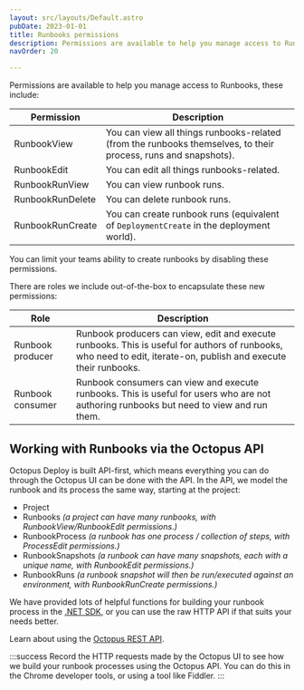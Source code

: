```yaml
---
layout: src/layouts/Default.astro
pubDate: 2023-01-01
title: Runbooks permissions
description: Permissions are available to help you manage access to Runbooks.
navOrder: 20

---
```


Permissions are available to help you manage access to Runbooks, these include:

| Permission  | Description |
| ------------- | ------------- |
| RunbookView  | You can view all things runbooks-related (from the runbooks themselves, to their process, runs and snapshots). |
| RunbookEdit  | You can edit all things runbooks-related. |
| RunbookRunView  | You can view runbook runs. |
| RunbookRunDelete  | You can delete runbook runs. |
| RunbookRunCreate  | You can create runbook runs (equivalent of `DeploymentCreate` in the deployment world). |

You can limit your teams ability to create runbooks by disabling these permissions.

There are roles we include out-of-the-box to encapsulate these new permissions:

| Role | Description |
| ------------- | ------------- |
| Runbook producer | Runbook producers can view, edit and execute runbooks. This is useful for authors of runbooks, who need to edit, iterate-on, publish and execute their runbooks. |
| Runbook consumer | Runbook consumers can view and execute runbooks. This is useful for users who are not authoring runbooks but need to view and run them. |

## Working with Runbooks via the Octopus API

Octopus Deploy is built API-first, which means everything you can do through the Octopus UI can be done with the API. In the API, we model the runbook and its process the same way, starting at the project:

- Project
- Runbooks _(a project can have many runbooks, with RunbookView/RunbookEdit permissions.)_
- RunbookProcess _(a runbook has one process / collection of steps, with ProcessEdit permissions.)_
- RunbookSnapshots _(a runbook can have many snapshots, each with a unique name, with RunbookEdit permissions.)_
- RunbookRuns _(a runbook snapshot will then be run/executed against an environment, with RunbookRunCreate permissions.)_

We have provided lots of helpful functions for building your runbook process in the [.NET SDK](/docs/octopus-rest-api/octopus.client/index.md), or you can use the raw HTTP API if that suits your needs better.

Learn about using the [Octopus REST API](/docs/octopus-rest-api/index.md).

:::success
Record the HTTP requests made by the Octopus UI to see how we build your runbook processes using the Octopus API. You can do this in the Chrome developer tools, or using a tool like Fiddler.
:::

